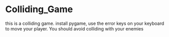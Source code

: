 # Colliding_Game

this is a colliding game. install pygame, use the error keys on your keyboard to move your player. You should avoid colliding with your enemies
